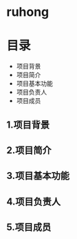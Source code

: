 # ruhong
# 目录
* 项目背景
* 项目简介
* 项目基本功能
* 项目负责人
* 项目成员
## 1.项目背景
## 2.项目简介
## 3.项目基本功能
## 4.项目负责人
## 5.项目成员
